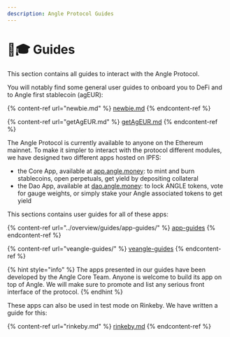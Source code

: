 ```yaml
---
description: Angle Protocol Guides
---
```


# 🧑🎓 Guides

This section contains all guides to interact with the Angle Protocol.

You will notably find some general user guides to onboard you to DeFi and to Angle first stablecoin (agEUR):

{% content-ref url="newbie.md" %}
[newbie.md](newbie.md)
{% endcontent-ref %}

{% content-ref url="getAgEUR.md" %}
[getAgEUR.md](getAgEUR.md)
{% endcontent-ref %}

The Angle Protocol is currently available to anyone on the Ethereum mainnet. To make it simpler to interact with the protocol different modules, we have designed two different apps hosted on IPFS:

* the Core App, available at [app.angle.money](https://app.angle.money): to mint and burn stablecoins, open perpetuals, get yield by depositing collateral
* the Dao App, available at [dao.angle.money](https://dao.angle.money): to lock ANGLE tokens, vote for gauge weights, or simply stake your Angle associated tokens to get yield

This sections contains user guides for all of these apps:

{% content-ref url="../overview/guides/app-guides/" %}
[app-guides](../overview/guides/app-guides/)
{% endcontent-ref %}

{% content-ref url="veangle-guides/" %}
[veangle-guides](veangle-guides/)
{% endcontent-ref %}

{% hint style="info" %}
The apps presented in our guides have been developed by the Angle Core Team. Anyone is welcome to build its app on top of Angle. We will make sure to promote and list any serious front interface of the protocol.
{% endhint %}

These apps can also be used in test mode on Rinkeby. We have written a guide for this:

{% content-ref url="rinkeby.md" %}
[rinkeby.md](rinkeby.md)
{% endcontent-ref %}
